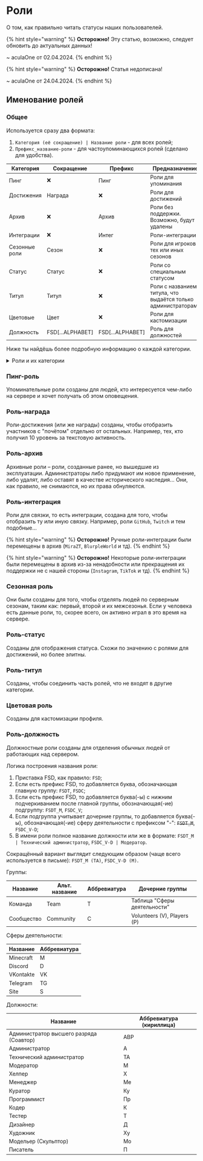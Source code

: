 # Роли

О том, как правильно читать статусы наших пользователей.

{% hint style="warning" %}
**Осторожно!** Эту статью, возможно, следует обновить до актуальных данных!

~ aculaOne от 02.04.2024.
{% endhint %}

{% hint style="warning" %}
**Осторожно!** Статья недописана!

~ aculaOne от 24.04.2024.
{% endhint %}

## Именование ролей

### Общее

Используется сразу два формата:

1. `Категория (её сокращение) | Название роли` - для всех ролей;
2. `Префикс_название-роли` - для частоупоминающихся ролей (сделано для удобства).

| Категория     | Сокращение       | Префикс          | Предназначение                                                |
| ------------- | ---------------- | ---------------- | ------------------------------------------------------------- |
| Пинг          | ❌               | Пинг             | Роли для упоминания                                           |
| Достижения    | Награда          | ❌               | Роли для достижений                                           |
| Архив         | ❌               | Архив            | Роли без поддержки. Возможно, будут удалены                   |
| Интеграции    | ❌               | Интег            | Роли-интеграции                                               |
| Сезонные роли | Сезон            | ❌               | Роли для игроков тех или иных сезонов                         |
| Статус        | Статус           | ❌               | Роли со специальным статусом                                  |
| Титул         | Титул            | ❌               | Роли с названием титула, что выдаётся только администраторами |
| Цветовые      | Цвет             | ❌               | Роли для кастомизации                                         |
| Должность     | FSD[...ALPHABET] | FSD[...ALPHABET] | Роль для должностей                                           |

Ниже ты найдёшь более подробную информацию о каждой категории.

<details>
    <summary>Роли и их категории</summary>
    <figure>
        <img src="../../../.gitbook/assets/additional/start/roles/Roles.png" alt="">
        <figcaption>Роли и их категории</figcaption>
    </figure>
</details>

### Пинг-роль

Упоминательные роли созданы для людей, кто интересуется чем-либо на сервере и хочет получать об этом оповещения.

### Роль-награда

Роли-достижения (или же награды) созданы, чтобы отобразить участников с "почётом" отдельно от остальных. Например, тех, кто получил 10 уровень за текстовую активность.

### Роль-архив

Архивные роли – роли, созданные ранее, но вышедшие из эксплуатации. Администраторы либо придумают им новое применение, либо удалят, либо оставят в качестве исторического наследия... Они, как правило, не снимаются, но их права обнуляются.

### Роль-интеграция

Роли для связки, то есть интеграции, создана для того, чтобы отобразить ту или иную связку. Например, роли `GitHub`, `Twitch` и тем подобные...

{% hint style="warning" %}
**Осторожно!** Ручные роли-интеграции были перемещены в архив (`MiraZT`, `BlurpleWorld` и тд).
{% endhint %}

{% hint style="warning" %}
**Осторожно!** Некоторые роли-интеграции были перемещены в архив из-за ненадобности или прекращения их поддержки не с нашей стороны (`Instagram`, `TikTok` и тд).
{% endhint %}

### Сезонная роль

Они были созданы для того, чтобы отделять людей по серверным сезонам, таким как: первый, второй и их межсезонья. Если у человека есть данные роли, то, скорее всего, он активно играл в это время на сервере.

### Роль-статус

Созданы для отображения статуса. Схожи по значению с ролями для достижений, но более элитны.

### Роль-титул

Созданы, чтобы соединить часть ролей, что не входят в другие категории.

### Цветовая роль

Созданы для кастомизации профиля.

### Роль-должность

Должностные роли созданы для отделения обычных людей от работающих над сервером.

Логика построения названия роли:

1. Приставка FSD, как правило: `FSD`;
2. Если есть префикс FSD, то добавляется буква, обозначающая главную группу: `FSDT`, `FSDC`;
3. Если есть префикс FSD, то добавляется буква(-ы) с нижним подчеркиванием после главной группы, обозначающая(-ие) подгруппу: `FSDT_M`, `FSDC_V`;
4. Если подгруппа учитывает дочерние группы, то добавляется буква(-ы), обозначающая(-ие) сферу деятельности с префиксом "-": ~~`FSDT_M`~~, `FSDС_V-D`;
5. В имени роли полное название должности или же в формате: `FSDT_M | Технический администратор`, `FSDC_V-D | Модератор`.

Сокращённый вариант выглядит следующим образом (чаще всего используется в письме): `FSDT_M (ТА)`, `FSDC_V-D (М)`.

Группы:

| Название   | Альт. название | Аббревиатура | Дочерние группы              |
| ---------- | -------------- | ------------ | ---------------------------- |
| Команда    | Team           | T            | Таблица "Сферы деятельности" |
| Сообщество | Community      | C            | Volunteers (V), Players (P)  |

Сферы деятельности:

| Название  | Аббревиатура |
| --------- | ------------ |
| Minecraft | M            |
| Discord   | D            |
| VKontakte | VK           |
| Telegram  | TG           |
| Site      | S            |

Должности:

| Название                                | Аббревиатура (кириллица) |
| --------------------------------------- | ------------------------ |
| Администратор высшего разряда (Соавтор) | АВР                      |
| Администратор                           | А                        |
| Технический администратор               | ТА                       |
| Модератор                               | М                        |
| Хелпер                                  | Х                        |
| Менеджер                                | Ме                       |
| Куратор                                 | Ку                       |
| Программист                             | Пр                       |
| Кодер                                   | К                        |
| Тестер                                  | Т                        |
| Дизайнер                                | Д                        |
| Художник                                | Ху                       |
| Модельер (Скульптор)                    | Мо                       |
| Писатель                                | П                        |
